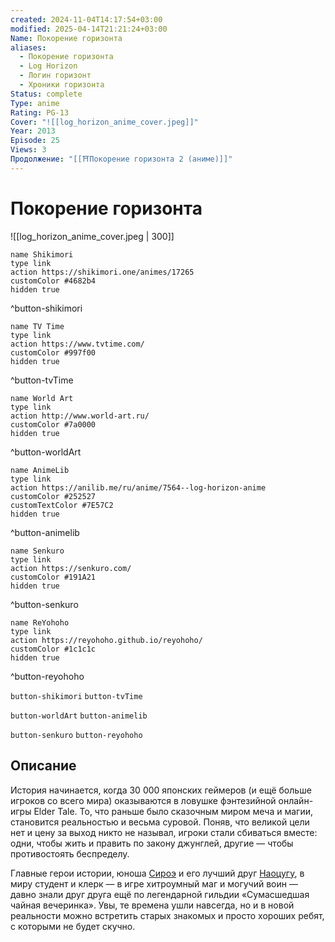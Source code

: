 ```yaml
---
created: 2024-11-04T14:17:54+03:00
modified: 2025-04-14T21:21:24+03:00
Name: Покорение горизонта
aliases:
  - Покорение горизонта
  - Log Horizon
  - Логин горизонт
  - Хроники горизонта
Status: complete
Type: anime
Rating: PG-13
Cover: "![[log_horizon_anime_cover.jpeg]]"
Year: 2013
Episode: 25
Views: 3
Продолжение: "[[⛩️Покорение горизонта 2 (аниме)]]"
---
```


# Покорение горизонта

![[log_horizon_anime_cover.jpeg | 300]]

```button
name Shikimori
type link
action https://shikimori.one/animes/17265
customColor #4682b4
hidden true
```
^button-shikimori

```button
name TV Time
type link
action https://www.tvtime.com/
customColor #997f00
hidden true
```
^button-tvTime

```button
name World Art
type link
action http://www.world-art.ru/
customColor #7a0000
hidden true
```
^button-worldArt

```button
name AnimeLib
type link
action https://anilib.me/ru/anime/7564--log-horizon-anime
customColor #252527
customTextColor #7E57C2
hidden true
```
^button-animelib

```button
name Senkuro
type link
action https://senkuro.com/
customColor #191A21
hidden true
```
^button-senkuro

```button
name ReYohoho
type link
action https://reyohoho.github.io/reyohoho/
customColor #1c1c1c
hidden true
```
^button-reyohoho

`button-shikimori` `button-tvTime`

`button-worldArt` `button-animelib`

`button-senkuro` `button-reyohoho`

## Описание

История начинается, когда 30 000 японских геймеров (и ещё больше игроков со всего мира) оказываются в ловушке фэнтезийной онлайн-игры Elder Tale. То, что раньше было сказочным миром меча и магии, становится реальностью и весьма суровой. Поняв, что великой цели нет и цену за выход никто не называл, игроки стали сбиваться вместе: одни, чтобы жить и править по закону джунглей, другие — чтобы противостоять беспределу.
  
Главные герои истории, юноша [Сироэ](https://shikimori.one/characters/81367-shiroe) и его лучший друг [Наоцугу](https://shikimori.one/characters/81371-naotsugu), в миру студент и клерк — в игре хитроумный маг и могучий воин — давно знали друг друга ещё по легендарной гильдии «Сумасшедшая чайная вечеринка». Увы, те времена ушли навсегда, но и в новой реальности можно встретить старых знакомых и просто хороших ребят, с которыми не будет скучно.
